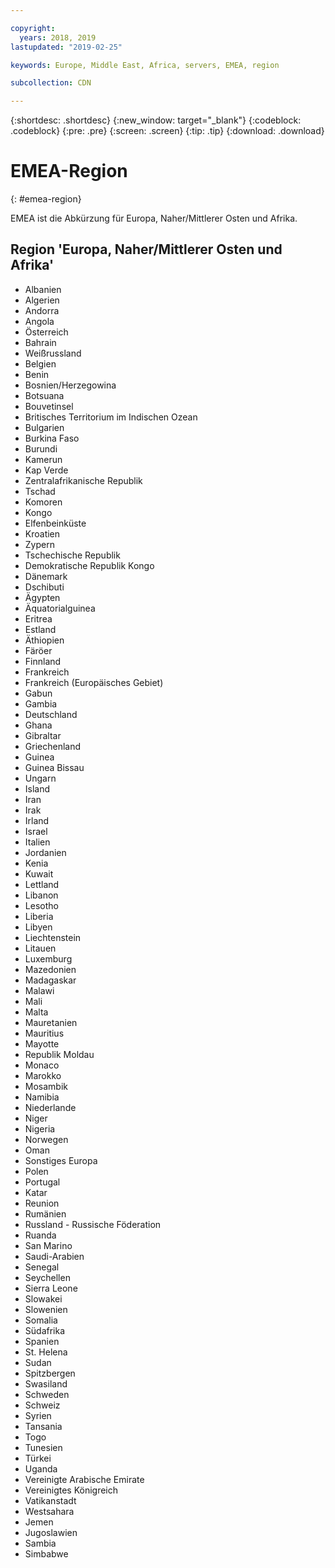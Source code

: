 ```yaml
---

copyright:
  years: 2018, 2019
lastupdated: "2019-02-25"

keywords: Europe, Middle East, Africa, servers, EMEA, region

subcollection: CDN

---
```


{:shortdesc: .shortdesc}
{:new_window: target="_blank"}
{:codeblock: .codeblock}
{:pre: .pre}
{:screen: .screen}
{:tip: .tip}
{:download: .download}

# EMEA-Region
{: #emea-region}

EMEA ist die Abkürzung für Europa, Naher/Mittlerer Osten und Afrika.

## Region 'Europa, Naher/Mittlerer Osten und Afrika'
  * Albanien
  * Algerien
  * Andorra
  * Angola
  * Österreich
  * Bahrain
  * Weißrussland
  * Belgien
  * Benin
  * Bosnien/Herzegowina
  * Botsuana
  * Bouvetinsel
  * Britisches Territorium im Indischen Ozean
  * Bulgarien
  * Burkina Faso
  * Burundi
  * Kamerun
  * Kap Verde
  * Zentralafrikanische Republik
  * Tschad
  * Komoren
  * Kongo
  * Elfenbeinküste
  * Kroatien
  * Zypern
  * Tschechische Republik
  * Demokratische Republik Kongo
  * Dänemark
  * Dschibuti
  * Ägypten
  * Äquatorialguinea
  * Eritrea
  * Estland
  * Äthiopien
  * Färöer
  * Finnland
  * Frankreich
  * Frankreich (Europäisches Gebiet)
  * Gabun
  * Gambia
  * Deutschland
  * Ghana
  * Gibraltar
  * Griechenland
  * Guinea
  * Guinea Bissau
  * Ungarn
  * Island
  * Iran
  * Irak
  * Irland
  * Israel
  * Italien
  * Jordanien
  * Kenia
  * Kuwait
  * Lettland
  * Libanon
  * Lesotho
  * Liberia
  * Libyen
  * Liechtenstein
  * Litauen
  * Luxemburg
  * Mazedonien
  * Madagaskar
  * Malawi
  * Mali
  * Malta
  * Mauretanien
  * Mauritius
  * Mayotte
  * Republik Moldau
  * Monaco
  * Marokko
  * Mosambik
  * Namibia
  * Niederlande
  * Niger
  * Nigeria
  * Norwegen
  * Oman
  * Sonstiges Europa
  * Polen
  * Portugal
  * Katar
  * Reunion
  * Rumänien
  * Russland - Russische Föderation
  * Ruanda
  * San Marino
  * Saudi-Arabien
  * Senegal
  * Seychellen
  * Sierra Leone
  * Slowakei
  * Slowenien
  * Somalia
  * Südafrika
  * Spanien
  * St. Helena
  * Sudan
  * Spitzbergen
  * Swasiland
  * Schweden
  * Schweiz
  * Syrien
  * Tansania
  * Togo
  * Tunesien
  * Türkei
  * Uganda
  * Vereinigte Arabische Emirate
  * Vereinigtes Königreich
  * Vatikanstadt
  * Westsahara
  * Jemen
  * Jugoslawien
  * Sambia
  * Simbabwe
